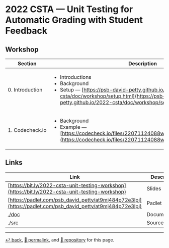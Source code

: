 # 2022 CSTA &mdash; Unit Testing for Automatic Grading with Student Feedback

## Workshop

| Section | Description |
| --- | --- |
| 0.&nbsp;Introduction | <ul><li>Introductions <li>Background <li>Setup &mdash; [https://psb-david-petty.github.io/2022-csta/doc/workshop/setup.html](https://psb-david-petty.github.io/2022-csta/doc/workshop/setup.html) |
| 1.&nbsp;Codecheck.io | <ul><li>Background <li>Example &mdash; [https://codecheck.io/files/22071124088wj28phd2wb49lg83v4ztq8qe](https://codecheck.io/files/22071124088wj28phd2wb49lg83v4ztq8qe) |


## Links

| Link | Description |
| --- | --- |
| [https://bit.ly/2022-csta-unit-testing-workshop](https://bit.ly/2022-csta-unit-testing-workshop) | Slides |
| [https://padlet.com/psb_david_petty/at9mj484p72e3lpi](https://padlet.com/psb_david_petty/at9mj484p72e3lpi) | Padlet |
| [./doc](https://psb-david-petty.github.io/2022-csta/doc/) | Documentation |
| [./src](https://psb-david-petty.github.io/2022-csta/src/) | Source Code |

<hr>

[&#8617; back](https://psb-david-petty.github.io/2022-csta/), [&#128279; permalink](https://psb-david-petty.github.io/2022-csta/), and [&#128297; repository](https://github.com/psb-david-petty/2022-csta/) for this page.
